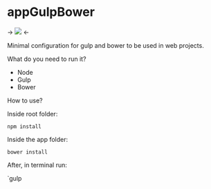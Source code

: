 # appGulpBower

-> ![](https://media.licdn.com/mpr/mpr/AAEAAQAAAAAAAAQcAAAAJGUwOTMyZmI3LTdkOTMtNDkwZi05NmIyLTYxYjA5YjIwMmIwMg.png) <-

Minimal configuration for gulp and bower to be used in web projects.

What do you need to run it?

- Node
- Gulp
- Bower

How to use?

Inside root folder:

`npm install`

Inside the app folder:

`bower install`

After, in terminal run:

`gulp



